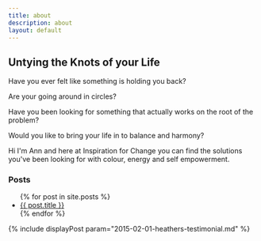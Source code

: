 ```yaml
---
title: about
description: about
layout: default
---
```



## Untying the Knots of your Life

Have you ever felt like something is holding you back?

Are your going around in circles?

Have you been looking for something that actually works on the root of the problem?

Would you like to bring your life in to balance and harmony?

Hi I'm Ann and here at Inspiration for Change you can find the solutions you've been looking for with colour, energy and self empowerment.

### Posts
<ul>
  {% for post in site.posts %}
  <li>
    <a href="{{ post.url }}">{{ post.title }}</a>
  </li>
  {% endfor %}
</ul>
{% include displayPost param="2015-02-01-heathers-testimonial.md" %}
